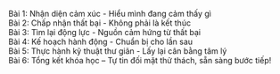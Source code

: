 Bài 1: Nhận diện cảm xúc - Hiểu mình đang cảm thấy gì  
Bài 2: Chấp nhận thất bại - Không phải là kết thúc  
Bài 3: Tìm lại động lực - Nguồn cảm hứng từ thất bại  
Bài 4: Kế hoạch hành động - Chuẩn bị cho lần sau  
Bài 5: Thực hành kỹ thuật thư giãn - Lấy lại cân bằng tâm lý  
Bài 6: Tổng kết khóa học – Tự tin đối mặt thử thách, sẵn sàng bước tiếp!